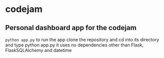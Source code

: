 # codejam

## Personal dashboard app for the codejam

```python app.py```
to run the app clone the repository and cd into its directory and type python app.py
it uses no dependencies other than Flask, FlaskSQLAlchemy and datetime
